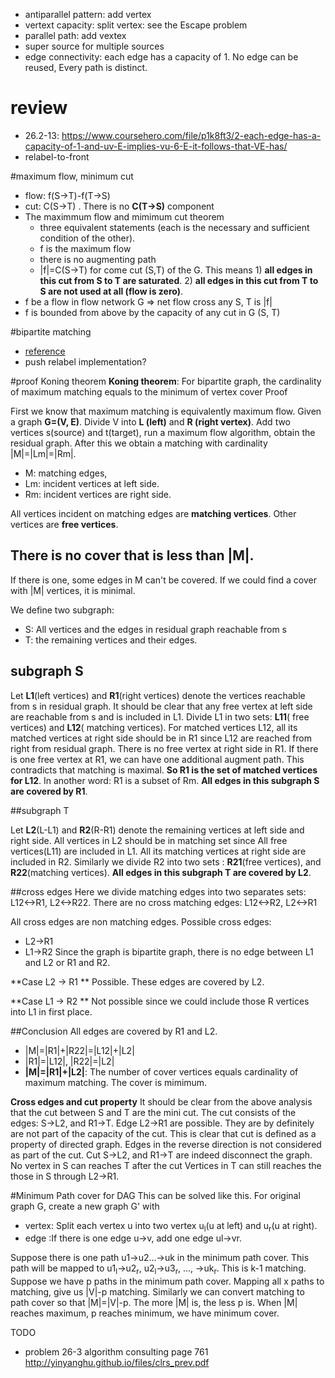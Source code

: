 + antiparallel pattern: add vertex
+ vertext capacity: split vertex: see the Escape problem
+ parallel path: add vextex
+ super source for multiple sources
+ edge connectivity: each edge has a capacity of 1. No edge can be reused, Every path is distinct.

# review
+ 26.2-13: https://www.coursehero.com/file/p1k8ft3/2-each-edge-has-a-capacity-of-1-and-uv-E-implies-vu-6-E-it-follows-that-VE-has/
+ relabel-to-front


#maximum flow, minimum cut
+ flow: f(S->T)-f(T->S)
+ cut: C(S->T) . There is no **C(T->S)** component
+ The maximmum flow and mimimum cut theorem
  + three equivalent statements (each is the necessary and sufficient condition of the other).
  + f is the maximum flow
  + there is no augmenting path
  + |f|=C(S->T) for come cut (S,T) of the G. This means  1) **all edges in this cut from S to T are saturated**. 2) **all edges in this cut from T to S are not used at all (flow is zero)**. 
+ f be a flow in flow network G => net flow cross any S, T is |f|
+ f is bounded from above by the capacity of any cut in G (S, T)


#bipartite matching
+ [reference](https://lucatrevisan.wordpress.com/2011/02/23/cs261-lecture14-algorithms-in-bipartite-graphs/)
+ push relabel implementation?
  

#proof Koning theorem
**Koning theorem**: 	For bipartite graph, the cardinality of maximum matching equals to the minimum of vertex cover
Proof

 First we know that maximum matching is equivalently maximum flow. Given a graph **G=(V, E)**. Divide V into **L (left)** and **R (right vertex)**.  Add two vertices s(source) and t(target), run a maximum flow algorithm,  obtain the residual graph.  After this we obtain a matching with cardinality |M|=|Lm|=|Rm|. 
 
 + M: matching edges, 
 + Lm: incident vertices at left side. 
 + Rm: incident vertices are right side.  
 
 All vertices incident on matching edges are **matching vertices**. Other vertices are **free vertices**.

## There is no cover that is less than |M|.
If there is one, some edges in M can't be covered. If we could find a cover with |M| vertices, it is minimal.
 
 We define two subgraph:
 
 + S:  All vertices and the edges in residual graph reachable from s
 + T: the remaining vertices and their edges. 
 
## subgraph S
 
 Let **L1**(left vertices) and **R1**(right vertices) denote the vertices reachable from s in residual graph. It should be clear that any free vertex at left side are reachable from s and is included in L1.  Divide L1 in two sets: **L11**( free vertices) and **L12**( matching vertices).  For matched vertices L12, all its matched vertices at right side should be in R1 since L12 are reached from right from residual graph. There is no free vertex at right side in R1. If there is one free vertex at R1, we can have one additional augment path. This contradicts that matching is maximal.  **So R1 is the set of matched vertices for L12**. In another word: R1 is a subset of Rm.  **All edges in this subgraph S are covered by R1**.
 
##subgraph T

Let **L2**(L-L1) and **R2**(R-R1) denote the remaining vertices at left side and right side.  All vertices in L2 should be in matching set since All free vertices(L11) are included in L1.  All its matching vertices at right side are included in R2. Similarly we divide R2 into two sets : **R21**(free vertices), and **R22**(matching vertices). **All edges in this subgraph T are covered by L2**.
 
##cross edges
   Here we divide matching edges into two separates sets: L12<->R1, L2<->R22. There are no cross matching edges: L12<->R2, L2<->R1 
 
All cross edges are non matching edges. 
Possible cross edges:
+ L2->R1
+ L1->R2
Since the graph is bipartite graph, there is no edge between L1 and L2 or R1 and R2.

**Case L2 -> R1 **
Possible.  These edges are covered by L2.

**Case L1 -> R2 **
Not possible since we could include those R vertices into L1 in first place.

##Conclusion
All edges are covered by R1 and L2.
+ |M|=|R1|+|R22|=|L12|+|L2|
+ |R1|=|L12|, |R22|=|L2|
+ **|M|=|R1|+|L2|**: The number of cover vertices equals cardinality of  maximum matching. The cover is mimimum.


**Cross edges and cut property**
It should be clear from the above analysis that the cut between S and T are the mini cut. The cut consists of the edges: S->L2, and R1->T. Edge L2->R1 are possible. They are by definitely are not part of the capacity of the  cut. This is clear that cut is defined as a property of directed graph. Edges in the reverse direction is not considered as part of the cut. Cut S->L2, and R1->T are indeed disconnect the graph. No vertex in S can reaches T after the cut  Vertices in T can still reaches the those in S through L2->R1.



#Minimum Path cover for DAG
This can be solved like this.
For original graph G, create a new graph G' with 
+ vertex: Split each vertex u into two vertex u<sub>l</sub>(u at left) and u<sub>r</sub>(u at right). 
+ edge :If  there is one edge u->v, add one edge ul->vr. 

Suppose there is one path u1->u2...->uk in the minimum path cover.
This path will be mapped to u1<sub>l</sub>->u2<sub>r</sub>, u2<sub>l</sub>->u3<sub>r</sub>, ..., ->uk<sub>r</sub>. This is k-1 matching.
Suppose we have p paths in the minimum path cover. Mapping all x paths to matching, give us |V|-p matching. 
Similarly we can convert matching to path cover so that |M|=|V|-p. The more |M| is, the less p is. When |M| reaches maximum, p reaches minimum, we have minimum cover.    



TODO
+ problem 26-3 algorithm consulting page 761
http://yinyanghu.github.io/files/clrs_prev.pdf




 
 
 